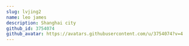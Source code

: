 ```yaml
---
slug: lvjing2
name: leo james
description: Shanghai city
github_id: 3754074
github_avatar: https://avatars.githubusercontent.com/u/3754074?v=4
---
```


